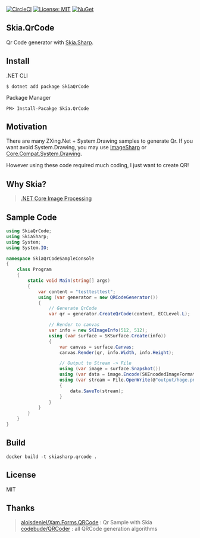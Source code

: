 [![CircleCI](https://circleci.com/gh/guitarrapc/SkiaSharp.QrCode.svg?style=svg)](https://circleci.com/gh/guitarrapc/SkiaSharp.QrCode) [![License: MIT](https://img.shields.io/badge/License-MIT-blue.svg)](LICENSE) [![NuGet](https://img.shields.io/nuget/v/SkiaSharp.QrCode.svg)](https://www.nuget.org/packages/SkiaSharp.QrCode)

## Skia.QrCode

Qr Code generator with [Skia.Sharp](https://github.com/mono/SkiaSharp).

## Install

.NET CLI

```
$ dotnet add package SkiaQrCode
```

Package Manager

```
PM> Install-Pacakge Skia.QrCode
```

## Motivation

There are many ZXing.Net + System.Drawing samples to generate Qr.
If you want avoid System.Drawing, you may use [ImageSharp](https://github.com/SixLabors/ImageSharp) or [Core.Compat.System.Drawing](https://github.com/CoreCompat/System.Drawing).

However using these code required much coding, I just want to create QR!

## Why Skia?

> [.NET Core Image Processing](https://blogs.msdn.microsoft.com/dotnet/2017/01/19/net-core-image-processing/)

## Sample Code

```csharp
using SkiaQrCode;
using SkiaSharp;
using System;
using System.IO;

namespace SkiaQrCodeSampleConsole
{
    class Program
    {
        static void Main(string[] args)
        {
            var content = "testtesttest";
            using (var generator = new QRCodeGenerator())
            {
                // Generate QrCode
                var qr = generator.CreateQrCode(content, ECCLevel.L);

                // Render to canvas
                var info = new SKImageInfo(512, 512);
                using (var surface = SKSurface.Create(info))
                {
                    var canvas = surface.Canvas;
                    canvas.Render(qr, info.Width, info.Height);

                    // Output to Stream -> File
                    using (var image = surface.Snapshot())
                    using (var data = image.Encode(SKEncodedImageFormat.Png, 100))
                    using (var stream = File.OpenWrite(@"output/hoge.png"))
                    {
                        data.SaveTo(stream);
                    }
                }
            }
        }
    }
}

```

## Build

```
docker build -t skiasharp.qrcode .
```

## License

MIT

## Thanks

> [aloisdeniel/Xam.Forms.QRCode](https://github.com/aloisdeniel/Xam.Forms.QRCode) : Qr Sample with Skia
> [codebude/QRCoder](https://github.com/codebude/QRCoder) : all QRCode generation algorithms